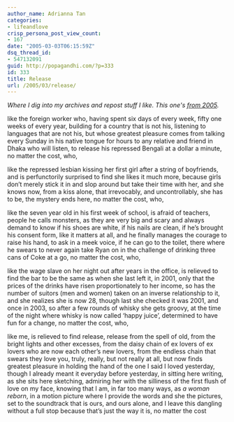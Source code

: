 ```yaml
---
author_name: Adrianna Tan
categories:
- lifeandlove
crisp_persona_post_view_count:
- 167
date: "2005-03-03T06:15:59Z"
dsq_thread_id:
- 547132091
guid: http://popagandhi.com/?p=333
id: 333
title: Release
url: /2005/03/release/
---
```


_Where I dig into my archives and repost stuff I like. This one's [from 2005](http://popagandhi.com/anotherlife/6/release/)._

like the foreign worker who, having spent six days of every week, fifty one weeks of every year, building for a country that is not his, listening to languages that are not his, but whose greatest pleasure comes from talking every Sunday in his native tongue for hours to any relative and friend in Dhaka who will listen, to release his repressed Bengali at a dollar a minute, no matter the cost, who,

like the repressed lesbian kissing her first girl after a string of boyfriends, and is perfunctorily surprised to find she likes it much more, because girls don’t merely stick it in and slop around but take their time with her, and she knows now, from a kiss alone, that irrevocably, and uncontrollably, she has to be, the mystery ends here, no matter the cost, who,

like the seven year old in his first week of school, is afraid of teachers, people he calls monsters, as they are very big and scary and always demand to know if his shoes are white, if his nails are clean, if he’s brought his consent form, like it matters at all, and he finally manages the courage to raise his hand, to ask in a meek voice, if he can go to the toilet, there where he swears to never again take Ryan on in the challenge of drinking three cans of Coke at a go, no matter the cost, who,

like the wage slave on her night out after years in the office, is relieved to find the bar to be the same as when she last left it, in 2001, only that the prices of the drinks have risen proportionately to her income, so has the number of suitors (men and women) taken on an inverse relationship to it, and she realizes she is now 28, though last she checked it was 2001, and once in 2003, so after a few rounds of whisky she gets groovy, at the time of the night where whisky is now called ‘happy juice’, determined to have fun for a change, no matter the cost, who,

like me, is relieved to find release, release from the spell of old, from the bright lights and other excesses, from the daisy chain of ex lovers of ex lovers who are now each other’s new lovers, from the endless chain that swears they love you, truly, really, but not really at all, but now finds greatest pleasure in holding the hand of the one I said I loved yesterday, though I already meant it everyday before yesterday, in sitting here writing, as she sits here sketching, admiring her with the silliness of the first flush of love on my face, knowing that I am, in far too many ways, as _a woman reborn_, in a motion picture where I provide the words and she the pictures, set to the soundtrack that is ours, and ours alone, and I leave this dangling without a full stop because that’s just the way it is, no matter the cost
